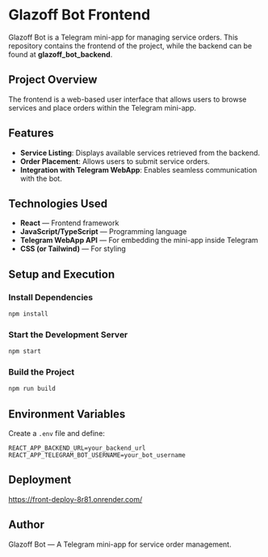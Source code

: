 # Glazoff Bot Frontend

Glazoff Bot is a Telegram mini-app for managing service orders. This repository contains the frontend of the project, while the backend can be found at **glazoff_bot_backend**.

## Project Overview

The frontend is a web-based user interface that allows users to browse services and place orders within the Telegram mini-app.

## Features

- **Service Listing**: Displays available services retrieved from the backend.
- **Order Placement**: Allows users to submit service orders.
- **Integration with Telegram WebApp**: Enables seamless communication with the bot.

## Technologies Used

- **React** — Frontend framework
- **JavaScript/TypeScript** — Programming language
- **Telegram WebApp API** — For embedding the mini-app inside Telegram
- **CSS (or Tailwind)** — For styling

## Setup and Execution

### Install Dependencies

```bash
npm install
```

### Start the Development Server

```bash
npm start
```

### Build the Project

```bash
npm run build
```

## Environment Variables

Create a `.env` file and define:

```
REACT_APP_BACKEND_URL=your_backend_url
REACT_APP_TELEGRAM_BOT_USERNAME=your_bot_username
```

## Deployment

https://front-deploy-8r81.onrender.com/

## Author

Glazoff Bot — A Telegram mini-app for service order management.


